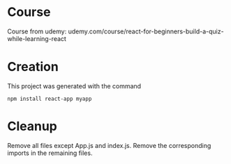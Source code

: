 # Course

Course from udemy: udemy.com/course/react-for-beginners-build-a-quiz-while-learning-react

# Creation

This project was generated with the command

    npm install react-app myapp
	
# Cleanup

Remove all files except App.js and index.js. Remove the corresponding imports in the remaining files.